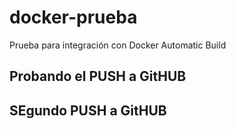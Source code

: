 # docker-prueba
Prueba para integración con Docker Automatic Build

## Probando el PUSH a GitHUB
## SEgundo PUSH a GitHUB

